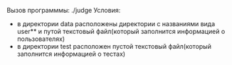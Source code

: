 Вызов программмы: ./judge
Условия:
- в директории data расположены директории с названиями вида user** и путой текстовый файл(который заполнится информацией о пользователях)
- в директории test расположен пустой текстовый файл(который заполнится информацией о тестах)
